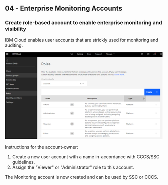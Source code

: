 
 ## 04 - Enterprise Monitoring Accounts

### Create role-based account to enable enterprise monitoring and visibility

IBM Cloud enables user accounts that are strickly used for monitoring and auditing.


![alt text](../images/image.png "Auditor Screenshot")

Instructions for the account-owner:
1) Create a new user account with a name in-accordance with CCCS/SSC guidelines.
2) Assign the "Viewer" or "Administrator" role to this account.

The Monitoring account is now created and can be used by SSC or CCCS.
